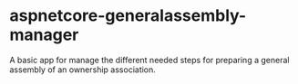 # aspnetcore-generalassembly-manager
A basic app for manage the different needed steps for preparing a general assembly of an ownership association.
